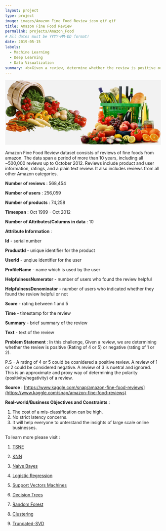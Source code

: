 ```yaml
---
layout: project
type: project
image: images/Amazon_Fine_Food_Review_icon_gif.gif
title: Amazon Fine Food Review
permalink: projects/Amazon_Food
# All dates must be YYYY-MM-DD format!
date: 2019-05-15
labels:
  - Machine Learning
  - Deep Learning
  - Data Visualization
summary: <b>Given a review, determine whether the review is positive or negative.</b>
---
```


<img class="ui image" src="../images/Amazon_Fine_Food_Review_Banner.png">

Amazon Fine Food Review dataset consists of reviews of fine foods from amazon. The data span a period of more than 10 years, including all ~500,000 reviews up to October 2012. Reviews include product and user information, ratings, and a plain text review. It also includes reviews from all other Amazon categories.

<b>Number of reviews</b> : 568,454

<b>Number of users</b> : 256,059

<b>Number of products</b> : 74,258

<b>Timespan</b> : Oct 1999 - Oct 2012

<b>Number of Attributes/Columns in data</b> : 10 

<b>Attribute Information</b> :

<b>Id</b> - serial number

<b>ProductId</b> - unique identifier for the product

<b>UserId</b> - unqiue identifier for the user

<b>ProfileName</b> - name which is used by the user

<b>HelpfulnessNumerator</b> - number of users who found the review helpful

<b>HelpfulnessDenominator</b> - number of users who indicated whether they found the review helpful or not

<b>Score</b> - rating between 1 and 5

<b>Time</b> - timestamp for the review

<b>Summary</b> - brief summary of the review

<b>Text</b> - text of the review

<b>Problem Statement</b> : In this challenge, Given a review, we are determining whether the review is positive (Rating of 4 or 5) or negative (rating of 1 or 2).

P.S - A rating of 4 or 5 could be cosnidered a positive review. A review of 1 or 2 could be considered negative. A review of 3 is nuetral and ignored. This is an approximate and proxy way of determining the polarity (positivity/negativity) of a review.

<b>Source</b> : [https://www.kaggle.com/snap/amazon-fine-food-reviews](https://www.kaggle.com/snap/amazon-fine-food-reviews)

<b>Real-world/Business Objectives and Constraints</b> : 
1. The cost of a mis-classification can be high.
2. No strict latency concerns.
3. It will help everyone to unterstand the insights of large scale online businesses.

To learn more please visit : 

1. [TSNE](https://github.com/Souravban/Amazon-Fine-Food-Reviews-Analysis-TSNE)

2. [KNN](https://github.com/Souravban/Amazon-Fine-Food-Reviews-Analysis-KNN)

3. [Naive Bayes](https://github.com/Souravban/Amazon-Fine-Food-Reviews-Analysis-Naive-Bayes)

4. [Logistic Regression](https://github.com/Souravban/Amazon-Fine-Food-Reviews-Analysis-Logistic-Regression)

5. [Support Vectors Machines](https://github.com/Souravban/Amazon-Fine-Food-Reviews-Analysis-Support-Vector-Machines)

6. [Decision Trees](https://github.com/Souravban/Amazon-Fine-Food-Reviews-Analysis-Decision-Trees)

7. [Random Forest](https://github.com/Souravban/Amazon-Fine-Food-Reviews-Analysis-Random-Forest)

8. [Clustering](https://github.com/Souravban/Amazon-Fine-Food-Reviews-Analysis-Clustering)

9. [Truncated-SVD](https://github.com/Souravban/Amazon-Fine-Food-Reviews-Analysis-Truncated-SVD)
